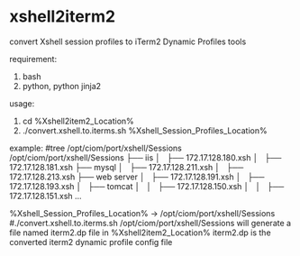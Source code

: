 # xshell2iterm2

convert Xshell session profiles to iTerm2 Dynamic Profiles tools

requirement:
1. bash
2. python, python jinja2

usage:
1. cd %Xshell2item2_Location%
2. ./convert.xshell.to.iterms.sh %Xshell_Session_Profiles_Location%

example:
#tree /opt/ciom/port/xshell/Sessions
/opt/ciom/port/xshell/Sessions
├── iis
│   ├── 172.17.128.180.xsh
│   ├── 172.17.128.181.xsh
├── mysql
│   ├── 172.17.128.211.xsh
│   ├── 172.17.128.213.xsh
├── web server
│   ├── 172.17.128.191.xsh
│   ├── 172.17.128.193.xsh
│   ├── tomcat
│   │   ├── 172.17.128.150.xsh
│   │   ├── 172.17.128.151.xsh
...

%Xshell_Session_Profiles_Location% -> /opt/ciom/port/xshell/Sessions
#./convert.xshell.to.iterms.sh /opt/ciom/port/xshell/Sessions
will generate a file named iterm2.dp file in %Xshell2item2_Location%
iterm2.dp is the converted iterm2 dynamic profile config file
